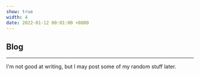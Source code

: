 ```yaml
---
show: true
width: 4
date: 2022-01-12 00:01:00 +0800
---
```


<div class="p-4">
    <h2>Blog</h2>
    <hr />
    <p>
      I'm not good at writing, but I may post some of my random stuff later.
    </p>
</div>
